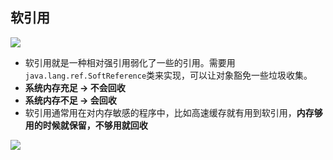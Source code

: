 ## 软引用

![](https://youpaiyun.zongqilive.cn/image/20200605162707.png)



- 软引用就是一种相对强引用弱化了一些的引用。需要用`java.lang.ref.SoftReference`类来实现，可以让对象豁免一些垃圾收集。
- **系统内存充足 -> 不会回收**
- **系统内存不足 -> 会回收**
- 软引用通常用在对内存敏感的程序中，比如高速缓存就有用到软引用，**内存够用的时候就保留，不够用就回收**



![](https://youpaiyun.zongqilive.cn/image/20200425135008.png)



